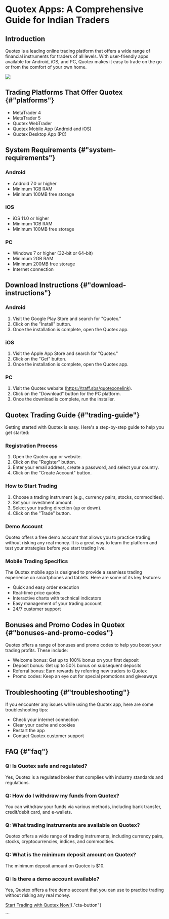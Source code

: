 # Quotex Apps: A Comprehensive Guide for Indian Traders

## Introduction

Quotex is a leading online trading platform that offers a wide range of
financial instruments for traders of all levels. With user-friendly apps
available for Android, iOS, and PC, Quotex makes it easy to trade on the
go or from the comfort of your own home.

[![](https://static.quotex.io/files/5_en/300_250.jpg)](https://traff.sbs/brokerqxsignupf)

## Trading Platforms That Offer Quotex {#"platforms"}

-   MetaTrader 4
-   MetaTrader 5
-   Quotex WebTrader
-   Quotex Mobile App (Android and iOS)
-   Quotex Desktop App (PC)

## System Requirements {#"system-requirements"}

### Android

-   Android 7.0 or higher
-   Minimum 1GB RAM
-   Minimum 100MB free storage

### iOS

-   iOS 11.0 or higher
-   Minimum 1GB RAM
-   Minimum 100MB free storage

### PC

-   Windows 7 or higher (32-bit or 64-bit)
-   Minimum 2GB RAM
-   Minimum 200MB free storage
-   Internet connection

## Download Instructions {#"download-instructions"}

### Android

1.  Visit the Google Play Store and search for "Quotex."
2.  Click on the "Install" button.
3.  Once the installation is complete, open the Quotex app.

### iOS

1.  Visit the Apple App Store and search for "Quotex."
2.  Click on the "Get" button.
3.  Once the installation is complete, open the Quotex app.

### PC

1.  Visit the Quotex website (https://traff.sbs/quotexonelink).
2.  Click on the "Download" button for the PC platform.
3.  Once the download is complete, run the installer.

## Quotex Trading Guide {#"trading-guide"}

Getting started with Quotex is easy. Here\'s a step-by-step guide to
help you get started:

### Registration Process

1.  Open the Quotex app or website.
2.  Click on the "Register" button.
3.  Enter your email address, create a password, and select your
    country.
4.  Click on the "Create Account" button.

### How to Start Trading

1.  Choose a trading instrument (e.g., currency pairs, stocks,
    commodities).
2.  Set your investment amount.
3.  Select your trading direction (up or down).
4.  Click on the "Trade" button.

### Demo Account

Quotex offers a free demo account that allows you to practice trading
without risking any real money. It is a great way to learn the platform
and test your strategies before you start trading live.

### Mobile Trading Specifics

The Quotex mobile app is designed to provide a seamless trading
experience on smartphones and tablets. Here are some of its key
features:

-   Quick and easy order execution
-   Real-time price quotes
-   Interactive charts with technical indicators
-   Easy management of your trading account
-   24/7 customer support

## Bonuses and Promo Codes in Quotex {#"bonuses-and-promo-codes"}

Quotex offers a range of bonuses and promo codes to help you boost your
trading profits. These include:

-   Welcome bonus: Get up to 100% bonus on your first deposit
-   Deposit bonus: Get up to 50% bonus on subsequent deposits
-   Referral bonus: Earn rewards by referring new traders to Quotex
-   Promo codes: Keep an eye out for special promotions and giveaways

## Troubleshooting {#"troubleshooting"}

If you encounter any issues while using the Quotex app, here are some
troubleshooting tips:

-   Check your internet connection
-   Clear your cache and cookies
-   Restart the app
-   Contact Quotex customer support

## FAQ {#"faq"}

### Q: Is Quotex safe and regulated?

Yes, Quotex is a regulated broker that complies with industry standards
and regulations.

### Q: How do I withdraw my funds from Quotex?

You can withdraw your funds via various methods, including bank
transfer, credit/debit card, and e-wallets.

### Q: What trading instruments are available on Quotex?

Quotex offers a wide range of trading instruments, including currency
pairs, stocks, cryptocurrencies, indices, and commodities.

### Q: What is the minimum deposit amount on Quotex?

The minimum deposit amount on Quotex is \$10.

### Q: Is there a demo account available?

Yes, Quotex offers a free demo account that you can use to practice
trading without risking any real money.

[Start Trading with Quotex
Now!](\%22https://traff.sbs/quotexonelink\%22){."cta-button"}

\`\`\`

